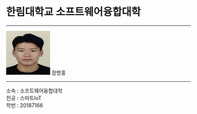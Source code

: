 # 한림대학교 소프트웨어융합대학
---
<img src = 증명사진.jpg height = 120 width = 120>
장명홍

---

소속 : 소프트웨어융합대학   
전공 : 스마트IoT   
학번 : 20187166


